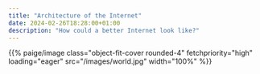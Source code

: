 ```yaml
---
title: "Architecture of the Internet"
date: 2024-02-26T18:28:00+01:00
description: "How could a better Internet look like?"
---
```


<p>{{% paige/image class="object-fit-cover rounded-4" fetchpriority="high" loading="eager" src="/images/world.jpg" width="100%" %}}</p>
